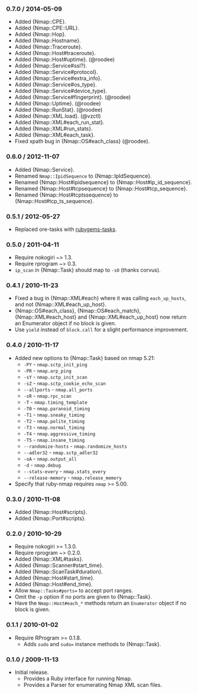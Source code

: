 ### 0.7.0 / 2014-05-09

* Added {Nmap::CPE}.
* Added {Nmap::CPE::URL}.
* Added {Nmap::Hop}.
* Added {Nmap::Hostname}.
* Added {Nmap::Traceroute}.
* Added {Nmap::Host#traceroute}.
* Added {Nmap::Host#uptime}. (@roodee)
* Added {Nmap::Service#ssl?}.
* Added {Nmap::Service#protocol}.
* Added {Nmap::Service#extra_info}.
* Added {Nmap::Service#os_type}.
* Added {Nmap::Service#device_type}.
* Added {Nmap::Service#fingerprint}. (@roodee)
* Added {Nmap::Uptime}. (@roodee)
* Added {Nmap::RunStat}. (@roodee)
* Added {Nmap::XML.load}. (@vzctl)
* Added {Nmap::XML#each_run_stat}.
* Added {Nmap::XML#run_stats}.
* Added {Nmap::XML#each_task}.
* Fixed xpath bug in {Nmap::OS#each_class} (@roodee).

### 0.6.0 / 2012-11-07

* Added {Nmap::Service}.
* Renamed `Nmap::IpidSequence` to {Nmap::IpIdSequence}.
* Renamed {Nmap::Host#ipidsequence} to {Nmap::Host#ip_id_sequence}.
* Renamed {Nmap::Host#tcpsequence} to {Nmap::Host#tcp_sequence}.
* Renamed {Nmap::Host#tcptssequence} to {Nmap::Host#tcp_ts_sequence}.

### 0.5.1 / 2012-05-27

* Replaced ore-tasks with
  [rubygems-tasks](https://github.com/postmodern/rubygems-tasks#readme).

### 0.5.0 / 2011-04-11

* Require nokogiri ~> 1.3.
* Require rprogram ~> 0.3.
* `ip_scan` in {Nmap::Task} should map to `-sO` (thanks corvus).

### 0.4.1 / 2010-11-23

* Fixed a bug in {Nmap::XML#each} where it was calling `each_up_hosts`,
  and not {Nmap::XML#each_up_host}.
* {Nmap::OS#each_class}, {Nmap::OS#each_match}, {Nmap::XML#each_host} and
  {Nmap::XML#each_up_host} now return an Enumerator object if no block
  is given.
* Use `yield` instead of `block.call` for a slight performance improvement.

### 0.4.0 / 2010-11-17

* Added new options to {Nmap::Task} based on nmap 5.21:
  * `-PY` - `nmap.sctp_init_ping`
  * `-PR` - `nmap.arp_ping`
  * `-sY` - `nmap.sctp_init_scan`
  * `-sZ` - `nmap.sctp_cookie_echo_scan`
  * `--allports` - `nmap.all_ports`
  * `-sR` - `nmap.rpc_scan`
  * `-T` - `nmap.timing_template`
  * `-T0` - `nmap.paranoid_timing`
  * `-T1` - `nmap.sneaky_timing`
  * `-T2` - `nmap.polite_timing`
  * `-T3` - `nmap.normal_timing`
  * `-T4` - `nmap.aggressive_timing`
  * `-T5` - `nmap.insane_timing`
  * `--randomize-hosts` - `nmap.randomize_hosts`
  * `--adler32` - `nmap.sctp_adler32`
  * `-oA` - `nmap.output_all`
  * `-d` - `nmap.debug`
  * `--stats-every` - `nmap.stats_every`
  * `--release-memory` - `nmap.release_memory`
* Specify that ruby-nmap requires `nmap` >= 5.00.

### 0.3.0 / 2010-11-08

* Added {Nmap::Host#scripts}.
* Added {Nmap::Port#scripts}.

### 0.2.0 / 2010-10-29

* Require nokogiri >= 1.3.0.
* Require rprogram ~> 0.2.0.
* Added {Nmap::XML#tasks}.
* Added {Nmap::Scanner#start_time}.
* Added {Nmap::ScanTask#duration}.
* Added {Nmap::Host#start_time}.
* Added {Nmap::Host#end_time}.
* Allow `Nmap::Tasks#ports=` to accept port ranges.
* Omit the `-p` option if no ports are given to {Nmap::Task}.
* Have the `Nmap::Host#each_*` methods return an `Enumerator` object if no
  block is given.

### 0.1.1 / 2010-01-02

* Require RProgram >= 0.1.8.
  * Adds `sudo` and `sudo=` instance methods to {Nmap::Task}.

### 0.1.0 / 2009-11-13

* Initial release.
  * Provides a Ruby interface for running Nmap.
  * Provides a Parser for enumerating Nmap XML scan files.

